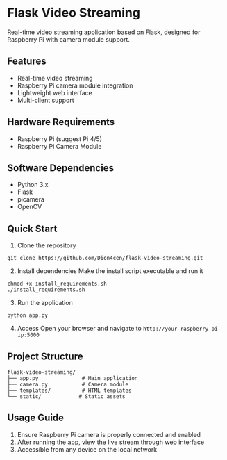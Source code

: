# Flask Video Streaming

Real-time video streaming application based on Flask, designed for Raspberry Pi with camera module support.

## Features

- Real-time video streaming
- Raspberry Pi camera module integration  
- Lightweight web interface
- Multi-client support

## Hardware Requirements

- Raspberry Pi (suggest Pi 4/5)
- Raspberry Pi Camera Module

## Software Dependencies

- Python 3.x
- Flask
- picamera
- OpenCV

## Quick Start

1. Clone the repository
```shell
git clone https://github.com/Dion4cen/flask-video-streaming.git
```


2. Install dependencies
Make the install script executable and run it
```shell
chmod +x install_requirements.sh
./install_requirements.sh
```

3. Run the application
```shell
python app.py
```

4. Access
Open your browser and navigate to `http://your-raspberry-pi-ip:5000`

## Project Structure

    flask-video-streaming/
    ├── app.py              # Main application
    ├── camera.py           # Camera module
    ├── templates/          # HTML templates
    └── static/            # Static assets

## Usage Guide

1. Ensure Raspberry Pi camera is properly connected and enabled
2. After running the app, view the live stream through web interface
3. Accessible from any device on the local network


